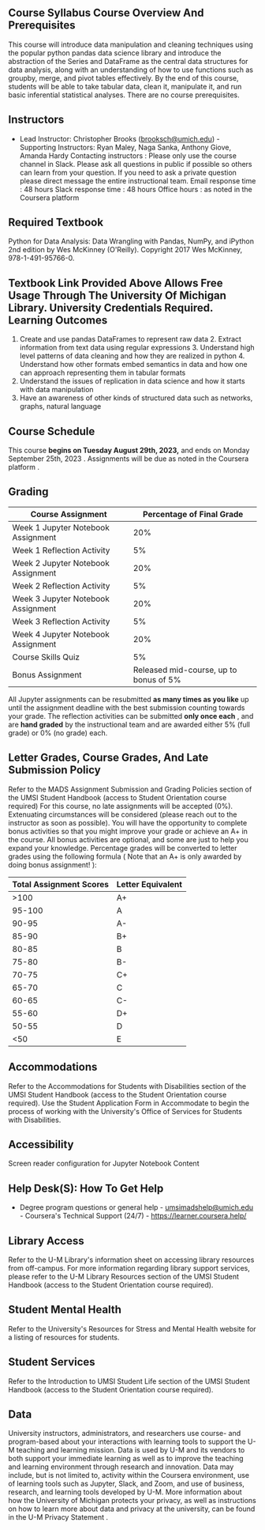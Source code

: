 ## Course Syllabus Course Overview And Prerequisites

This course will introduce data manipulation and cleaning techniques using the popular python pandas data science library and introduce the abstraction of the Series and DataFrame as the central data structures for data analysis, along with an understanding of how to use functions such as groupby, merge, and pivot tables effectively. By the end of this course, students will be able to take tabular data, clean it, manipulate it, and run basic inferential statistical analyses. There are no course prerequisites.

## Instructors

- Lead Instructor: Christopher Brooks (brooksch@umich.edu) - Supporting Instructors: Ryan Maley, Naga Sanka, Anthony Giove, Amanda Hardy Contacting instructors : Please only use the course channel in Slack. Please ask all questions in public if possible so others can learn from your question. If you need to ask a private question please direct message the entire instructional team. Email response time : 48 hours Slack response time : 48 hours Office hours : as noted in the Coursera platform

## Required Textbook

Python for Data Analysis: Data Wrangling with Pandas, NumPy, and iPython 2nd edition by Wes McKinney (O'Reilly). Copyright 2017 Wes McKinney, 978-1-491-95766-0.

## Textbook Link Provided Above Allows Free Usage Through The University Of Michigan Library. University Credentials Required. Learning Outcomes

1.  Create and use pandas DataFrames to represent raw data 2. Extract information from text data using regular expressions 3. Understand high level patterns of data cleaning and how they are realized in python 4. Understand how other formats embed semantics in data and how one can approach
    representing them in tabular formats
2.  Understand the issues of replication in data science and how it starts with data
    manipulation
3.  Have an awareness of other kinds of structured data such as networks, graphs, natural
    language

## Course Schedule

This course **begins on Tuesday August 29th, 2023,** and ends on Monday September 25th, 2023 . Assignments will be due as noted in the Coursera platform .

## Grading

| Course Assignment                  | Percentage of Final Grade              |
| ---------------------------------- | -------------------------------------- |
| Week 1 Jupyter Notebook Assignment | 20%                                    |
| Week 1 Reflection Activity         | 5%                                     |
| Week 2 Jupyter Notebook Assignment | 20%                                    |
| Week 2 Reflection Activity         | 5%                                     |
| Week 3 Jupyter Notebook Assignment | 20%                                    |
| Week 3 Reflection Activity         | 5%                                     |
| Week 4 Jupyter Notebook Assignment | 20%                                    |
| Course Skills Quiz                 | 5%                                     |
| Bonus Assignment                   | Released mid-course, up to bonus of 5% |

All Jupyter assignments can be resubmitted **as many times as you like** up until the assignment deadline with the best submission counting towards your grade. The reflection activities can be submitted **only once each** , and are **hand graded** by the instructional team and are awarded either 5% (full grade) or 0% (no grade) each.

## Letter Grades, Course Grades, And Late Submission Policy

Refer to the MADS Assignment Submission and Grading Policies section of the UMSI Student Handbook (access to Student Orientation course required) For this course, no late assignments will be accepted (0%). Extenuating circumstances will be considered (please reach out to the instructor as soon as possible). You will have the opportunity to complete bonus activities so that you might improve your grade or achieve an A+ in the course. All bonus activities are optional, and some are just to help you expand your knowledge. Percentage grades will be converted to letter grades using the following formula ( Note that an A+ is only awarded by doing bonus assignment! ):

| Total Assignment Scores | Letter Equivalent |
| ----------------------- | ----------------- |
| >100                    | A+                |
| 95-100                  | A                 |
| 90-95                   | A-                |
| 85-90                   | B+                |
| 80-85                   | B                 |
| 75-80                   | B-                |
| 70-75                   | C+                |
| 65-70                   | C                 |
| 60-65                   | C-                |
| 55-60                   | D+                |
| 50-55                   | D                 |
| <50                     | E                 |

## Accommodations

Refer to the Accommodations for Students with Disabilities section of the UMSI Student Handbook (access to the Student Orientation course required). Use the Student Application Form in Accommodate to begin the process of working with the University's Office of Services for Students with Disabilities.

## Accessibility

Screen reader configuration for Jupyter Notebook Content

## Help Desk(S): How To Get Help

- Degree program questions or general help - umsimadshelp@umich.edu - Coursera's Technical Support (24/7) - https://learner.coursera.help/

## Library Access

Refer to the U-M Library's information sheet on accessing library resources from off-campus. For more information regarding library support services, please refer to the U-M Library Resources section of the UMSI Student Handbook (access to the Student Orientation course required).

## Student Mental Health

Refer to the University's Resources for Stress and Mental Health website for a listing of resources for students.

## Student Services

Refer to the Introduction to UMSI Student Life section of the UMSI Student Handbook (access to the Student Orientation course required).

## Data

University instructors, administrators, and researchers use course- and program-based about your interactions with learning tools to support the U-M teaching and learning mission. Data is used by U-M and its vendors to both support your immediate learning as well as to improve the teaching and learning environment through research and innovation. Data may include, but is not limited to, activity within the Coursera environment, use of learning tools such as Jupyter, Slack, and Zoom, and use of business, research, and learning tools developed by U-M. More information about how the University of Michigan protects your privacy, as well as instructions on how to learn more about data and privacy at the university, can be found in the U-M Privacy Statement .
